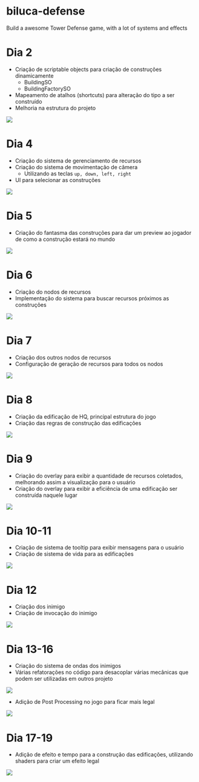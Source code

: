 # biluca-defense
Build a awesome Tower Defense game, with a lot of systems and effects

# Dia 2

- Criação de scriptable objects para criação de construções dinamicamente
  - BuildingSO
  - BuildingFactorySO
- Mapeamento de atalhos (shortcuts) para alteração do tipo a ser construído
- Melhoria na estrutura do projeto

![](Docs/scriptable_objects_and_shortcuts.PNG)

# Dia 4

- Criação do sistema de gerenciamento de recursos
- Criação do sistema de movimentação de câmera
  - Utilizando as teclas ```up, down, left, right```
- UI para selecionar as construções

![](Docs/selected_buttons.PNG)

# Dia 5

- Criação do fantasma das construções para dar um preview ao jogador de como a construção estará no mundo

![](Docs/building_ghost.PNG)

# Dia 6

- Criação do nodos de recursos
- Implementação do sistema para buscar recursos próximos as construções

![](Docs/resource_nodes.PNG)

# Dia 7

- Criação dos outros nodos de recursos
- Configuração de geração de recursos para todos os nodos

![](Docs/all_resource_nodes.PNG)

# Dia 8

- Criação da edificação de HQ, principal estrutura do jogo
- Criação das regras de construção das edificações

![](Docs/hq.PNG)

# Dia 9

- Criação do overlay para exibir a quantidade de recursos coletados, melhorando assim a visualização para o usuário
- Criação do overlay para exibir a eficiência de uma edificação ser construída naquele lugar

![](Docs/resource_overlay.PNG)

# Dia 10-11

- Criação de sistema de tooltip para exibir mensagens para o usuário
- Criação de sistema de vida para as edificações

![](Docs/health_system.PNG)

# Dia 12

- Criação dos inimigo
- Criação de invocação do inimigo

![](Docs/enemy_spawner.PNG)

# Dia 13-16

- Criação do sistema de ondas dos inimigos
- Várias refatorações no código para desacoplar várias mecânicas que podem ser utilizadas em outros projeto

![](Docs/enemy_wave_system.PNG)

- Adição de Post Processing no jogo para ficar mais legal

![](Docs/bloom.PNG)

# Dia 17-19

- Adição de efeito e tempo para a construção das edificações, utilizando shaders para criar um efeito legal

![](Docs/building_constructor.PNG)